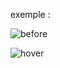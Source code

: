 exemple :

![before](https://github.com/fk-crafter/html-css-card/assets/127132293/bfe32e29-87aa-4572-ab6f-b70ab4493606)

![hover](https://github.com/fk-crafter/html-css-card/assets/127132293/939cbe9f-ca88-470d-afe0-134bdadcbfca)
